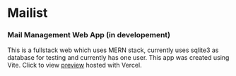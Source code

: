 # Mailist
### Mail Management Web App (in developement)
This is a fullstack web which uses MERN stack, currently uses sqlite3 as database for testing and currently has one user.
This app was created using Vite.
Click to view [preview](https://mailist-admin.vercel.app/) hosted with Vercel.
